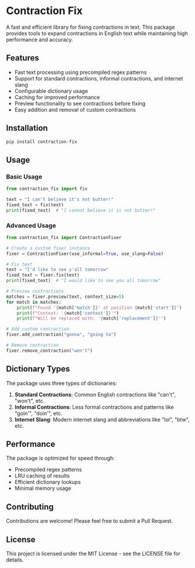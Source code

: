 # Contraction Fix

A fast and efficient library for fixing contractions in text. This package provides tools to expand contractions in English text while maintaining high performance and accuracy.

## Features

- Fast text processing using precompiled regex patterns
- Support for standard contractions, informal contractions, and internet slang
- Configurable dictionary usage
- Caching for improved performance
- Preview functionality to see contractions before fixing
- Easy addition and removal of custom contractions

## Installation

```bash
pip install contraction-fix
```

## Usage

### Basic Usage

```python
from contraction_fix import fix

text = "I can't believe it's not butter!"
fixed_text = fix(text)
print(fixed_text)  # "I cannot believe it is not butter!"
```

### Advanced Usage

```python
from contraction_fix import ContractionFixer

# Create a custom fixer instance
fixer = ContractionFixer(use_informal=True, use_slang=False)

# Fix text
text = "I'd like to see y'all tomorrow"
fixed_text = fixer.fix(text)
print(fixed_text)  # "I would like to see you all tomorrow"

# Preview contractions
matches = fixer.preview(text, context_size=5)
for match in matches:
    print(f"Found '{match['match']}' at position {match['start']}")
    print(f"Context: '{match['context']}'")
    print(f"Will be replaced with: '{match['replacement']}'")

# Add custom contraction
fixer.add_contraction("gonna", "going to")

# Remove contraction
fixer.remove_contraction("won't")
```

## Dictionary Types

The package uses three types of dictionaries:

1. **Standard Contractions**: Common English contractions like "can't", "won't", etc.
2. **Informal Contractions**: Less formal contractions and patterns like "goin'", "doin'", etc.
3. **Internet Slang**: Modern internet slang and abbreviations like "lol", "btw", etc.

## Performance

The package is optimized for speed through:
- Precompiled regex patterns
- LRU caching of results
- Efficient dictionary lookups
- Minimal memory usage

## Contributing

Contributions are welcome! Please feel free to submit a Pull Request.

## License

This project is licensed under the MIT License - see the LICENSE file for details. 